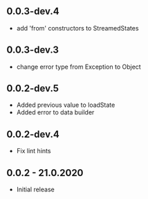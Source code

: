 ## 0.0.3-dev.4
  
* add 'from' constructors to StreamedStates


## 0.0.3-dev.3

* change error type from Exception to Object

## 0.0.2-dev.5

* Added previous value to loadState
* Added error to data builder

## 0.0.2-dev.4

* Fix lint hints

## 0.0.2 - 21.0.2020

* Initial release

